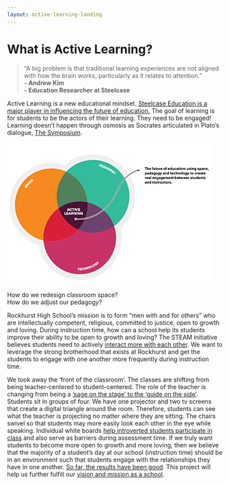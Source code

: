 ```yaml
---
layout: active-learning-landing
---
```

# What is Active Learning?

<blockquote>“A big problem is that traditional learning experiences are not aligned with how the brain works, particularly as it relates to attention.”
<br><strong> - Andrew Kim</strong>
<br><strong> - Education Researcher at Steelcase</strong></blockquote>


Active Learning is a new educational mindset. [Steelcase Education is a major player in influencing the future of education.](https://www.steelcase.com/spaces-inspiration/active-learning-spaces-classrooms/#research-insights_observations) The goal of learning is for students to be the actors of their learning. They need to be engaged! Learning doesn’t happen through osmosis as Socrates articulated in Plato’s dialogue, [The Symposium](http://philosophy.eserver.org/plato/symposium.txt). 


<div class="flex-wrapper">
  <img src="/img/Active Learning.jpeg">
</div>


How do we redesign classroom space?  
How do we adjust our pedagogy?


Rockhurst High School’s mission is to form “men with and for others” who are intellectually competent, religious, committed to justice, open to growth and loving. During instruction time, how can a school help its students improve their ability to be open to growth and loving? The STEAM initiative believes students need to actively [interact more with each other](http://steam.rockhursths.edu/2015/09/07/Three-Weeks-In.html). We want to leverage the strong brotherhood that exists at Rockhurst and get the students to engage with one another more frequently during instruction time. 


We took away the ‘front of the classroom’. The classes are shifting from being teacher-centered to student-centered. The role of the teacher is changing from being a [‘sage on the stage’ to the ‘guide on the side’](http://steam.rockhursths.edu/2016/04/11/Sage-on-the-stage-to-Guide-on-the-Side.html). Students sit in groups of four. We have one projector and two tv screens that create a digital triangle around the room. Therefore, students can see what the teacher is projecting no matter where they are sitting. The chairs swivel so that students may more easily look each other in the eye while speaking. Individual white boards [help introverted students participate in class](http://steam.rockhursths.edu/2015/09/17/Reflecting-on-Student-Whiteboards.html) and also serve as barriers during assessment time. If we truly want students to become more open to growth and more loving, then we believe that the majority of a student’s day at our school (instruction time) should be in an environment such that students engage with the relationships they have in one another. [So far, the results have been good](http://steam.rockhursths.edu/2016/05/09/Perceptions-of-the-Active-Learning-Classrooms.html). This project will help us further fulfill our [vision and mission as a school](https://www.rockhursths.edu/pages/about-us/school-information/about-us---school-information---mission-and-vision).
